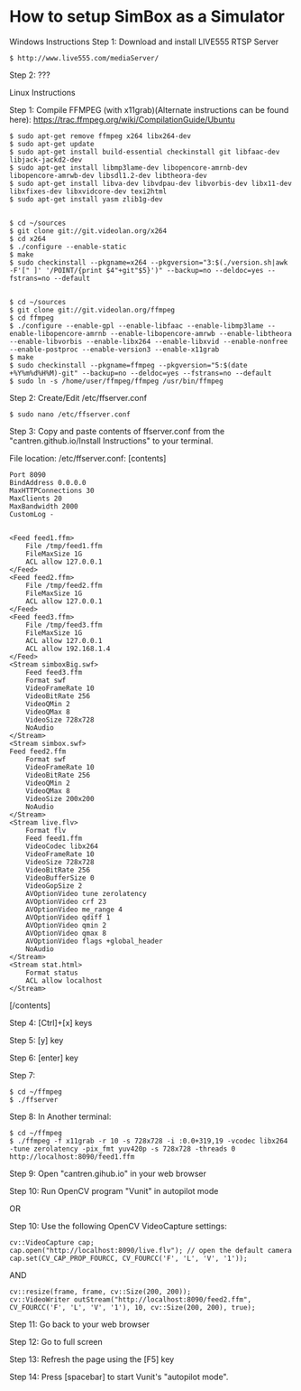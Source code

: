 # How to setup SimBox as a Simulator

Windows Instructions
Step 1: Download and install LIVE555 RTSP Server

    $ http://www.live555.com/mediaServer/

Step 2: ???


Linux Instructions

Step 1: Compile FFMPEG (with x11grab)(Alternate instructions can be found here): https://trac.ffmpeg.org/wiki/CompilationGuide/Ubuntu

    $ sudo apt-get remove ffmpeg x264 libx264-dev
    $ sudo apt-get update
    $ sudo apt-get install build-essential checkinstall git libfaac-dev libjack-jackd2-dev
    $ sudo apt-get install libmp3lame-dev libopencore-amrnb-dev libopencore-amrwb-dev libsdl1.2-dev libtheora-dev
    $ sudo apt-get install libva-dev libvdpau-dev libvorbis-dev libx11-dev libxfixes-dev libxvidcore-dev texi2html
    $ sudo apt-get install yasm zlib1g-dev


    $ cd ~/sources
    $ git clone git://git.videolan.org/x264
    $ cd x264
    $ ./configure --enable-static
    $ make
    $ sudo checkinstall --pkgname=x264 --pkgversion="3:$(./version.sh|awk -F'[" ]' '/POINT/{print $4"+git"$5}')" --backup=no --deldoc=yes --fstrans=no --default


    $ cd ~/sources
    $ git clone git://git.videolan.org/ffmpeg
    $ cd ffmpeg
    $ ./configure --enable-gpl --enable-libfaac --enable-libmp3lame --enable-libopencore-amrnb --enable-libopencore-amrwb --enable-libtheora --enable-libvorbis --enable-libx264 --enable-libxvid --enable-nonfree --enable-postproc --enable-version3 --enable-x11grab
    $ make
    $ sudo checkinstall --pkgname=ffmpeg --pkgversion="5:$(date +%Y%m%d%H%M)-git" --backup=no --deldoc=yes --fstrans=no --default
    $ sudo ln -s /home/user/ffmpeg/ffmpeg /usr/bin/ffmpeg

Step 2: Create/Edit /etc/ffserver.conf

    $ sudo nano /etc/ffserver.conf

Step 3: Copy and paste contents of ffserver.conf from the "cantren.github.io/Install Instructions" to your terminal.

File location: /etc/ffserver.conf:
[contents]

    Port 8090
    BindAddress 0.0.0.0
    MaxHTTPConnections 30
    MaxClients 20
    MaxBandwidth 2000
    CustomLog - 


    <Feed feed1.ffm>
        File /tmp/feed1.ffm
        FileMaxSize 1G 
        ACL allow 127.0.0.1
    </Feed>
    <Feed feed2.ffm>
        File /tmp/feed2.ffm
        FileMaxSize 1G
        ACL allow 127.0.0.1
    </Feed>
    <Feed feed3.ffm>
        File /tmp/feed3.ffm
        FileMaxSize 1G
        ACL allow 127.0.0.1
        ACL allow 192.168.1.4
    </Feed>
    <Stream simboxBig.swf>
        Feed feed3.ffm
        Format swf
        VideoFrameRate 10
        VideoBitRate 256
        VideoQMin 2
        VideoQMax 8
        VideoSize 728x728
        NoAudio
    </Stream>
    <Stream simbox.swf>
    Feed feed2.ffm
        Format swf
        VideoFrameRate 10
        VideoBitRate 256
        VideoQMin 2
        VideoQMax 8
        VideoSize 200x200
        NoAudio
    </Stream>
    <Stream live.flv>
        Format flv
        Feed feed1.ffm
        VideoCodec libx264
        VideoFrameRate 10
        VideoSize 728x728
        VideoBitRate 256
        VideoBufferSize 0
        VideoGopSize 2
        AVOptionVideo tune zerolatency
        AVOptionVideo crf 23
        AVOptionVideo me_range 4
        AVOptionVideo qdiff 1
        AVOptionVideo qmin 2
        AVOptionVideo qmax 8
        AVOptionVideo flags +global_header
        NoAudio
    </Stream>
    <Stream stat.html>
        Format status
        ACL allow localhost
    </Stream>
[/contents]


Step 4: [Ctrl]+[x] keys

Step 5: [y] key

Step 6: [enter] key

Step 7: 

    $ cd ~/ffmpeg
    $ ./ffserver

Step 8: In Another terminal:

    $ cd ~/ffmpeg
    $ ./ffmpeg -f x11grab -r 10 -s 728x728 -i :0.0+319,19 -vcodec libx264 -tune zerolatency -pix_fmt yuv420p -s 728x728 -threads 0 http://localhost:8090/feed1.ffm

Step 9: Open "cantren.gihub.io" in your web browser

Step 10: Run OpenCV program "Vunit" in autopilot mode

OR

Step 10: Use the following OpenCV VideoCapture settings:

    cv::VideoCapture cap;
    cap.open("http://localhost:8090/live.flv"); // open the default camera
    cap.set(CV_CAP_PROP_FOURCC, CV_FOURCC('F', 'L', 'V', '1'));

AND

    cv::resize(frame, frame, cv::Size(200, 200));
    cv::VideoWriter outStream("http://localhost:8090/feed2.ffm", CV_FOURCC('F', 'L', 'V', '1'), 10, cv::Size(200, 200), true);

Step 11: Go back to your web browser

Step 12: Go to full screen

Step 13: Refresh the page using the [F5] key

Step 14: Press [spacebar] to start Vunit's "autopilot mode".
